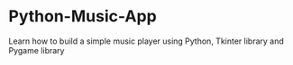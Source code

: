 # Python-Music-App
Learn how to build a simple music player using Python, Tkinter library and Pygame library
